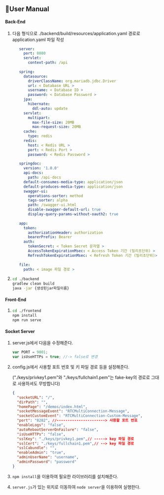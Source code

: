 ## 📌User Manual

#### Back-End

1. 다음 형식으로 ./backend/build/resources/application.yaml 경로로 application.yaml 파일 작성

   ```yaml
      server:
        port: 8080
        servlet:
          context-path: /api
      
      spring:
        datasource:
          driverClassName: org.mariadb.jdbc.Driver
          url: < Database URL >
          username: < Database ID >
          password: < Database Password >
        jpa:
          hibernate:
            ddl-auto: update
        servlet:
          multipart:
            max-file-size: 20MB
            max-request-size: 20MB
        cache:
          type: redis
        redis:
          host: < Redis URL >
          port: < Redis Port >
          password: < Redis Password >
      
      springdoc:
        version: '1.0.0'
        api-docs:
          path: /api-docs
        default-consumes-media-type: application/json
        default-produces-media-type: application/json
        swagger-ui:
          operations-sorter: method
          tags-sorter: alpha
          path: /swagger-ui.html
          disable-swagger-default-url: true
          display-query-params-without-oauth2: true
      
      app:
        token:
          authorizationHeader: authorization
          bearerPrefix: Bearer
        auth:
          tokenSecret: < Token Secret 문자열 >
          AccessTokenExpirationMsec: < Access Token 기간 (밀리초단위) >
          RefreshTokenExpirationMsec: < Refresh Token 기간 (밀리초단위)>
      
      file:
        path: < image 파일 경로 >
   ```

   

2. ```bash
   cd ./backend
   gradlew clean build
   java -jar {생성된jar파일이름}
   ```

#### Front-End

1. ```bash
   cd ./frontend
   npm install
   npm run serve
   ```

#### Socket Server

1. server.js에서 다음을 수정해준다.

   ```javascript
   var PORT = 9001;
   var isUseHTTPs = true; //-> false로 변경
   ```

2. config.js에서 사용할 포트 번호 및 키 파일 경로 등을 설정해준다.

   ("./keys/privkey1.pem"와 "./keys/fullchain1.pem"는 fake-key의 경로로 그대로 사용하셔도 무방합니다)

   ```json
   {
     "socketURL": "/",
     "dirPath": "",
     "homePage": "/demos/index.html",
     "socketMessageEvent": "RTCMultiConnection-Message",
     "socketCustomEvent": "RTCMultiConnection-Custom-Message",
     "port": "8282", //----------------------> 사용할 포트 번호
     "enableLogs": "false",
     "autoRebootServerOnFailure": "false",
     "isUseHTTPs": "false",
     "sslKey": "./keys/privkey1.pem",// -----> key 파일 경로
     "sslCert": "./keys/fullchain1.pem",// --> key 파일 경로
     "sslCabundle": "",
     "enableAdmin": "true",
     "adminUserName": "username",
     "adminPassword": "password"
   }
   ```

3. `npm install`을 이용하여 필요한 라이브러리를 설치해준다.

4. `server.js`가 있는 위치로 이동하여 `node server`을 이용하여 실행한다.